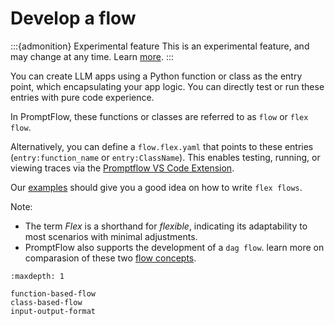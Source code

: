 # Develop a flow

:::{admonition} Experimental feature
This is an experimental feature, and may change at any time. Learn [more](../faq.md#stable-vs-experimental).
:::

You can create LLM apps using a Python function or class as the entry point, which encapsulating your app logic. You can directly test or run these entries with pure code experience. 

In PromptFlow, these functions or classes are referred to as `flow` or `flex flow`. 

Alternatively, you can define a `flow.flex.yaml` that points to these entries (`entry:function_name` or `entry:ClassName`). This enables testing, running, or viewing traces via the [Promptflow VS Code Extension](https://marketplace.visualstudio.com/items?itemName=prompt-flow.prompt-flow).

Our [examples](https://github.com/microsoft/promptflow/tree/main/examples/flex-flows) should give you a good idea on how to write `flex flows`.

Note: 
- The term *Flex* is a shorthand for *flexible*, indicating its adaptability to most scenarios with minimal adjustments.
- PromptFlow also supports the development of a `dag flow`. learn more on comparasion of these two [flow concepts](../../concepts/concept-flows.md).


```{toctree}
:maxdepth: 1

function-based-flow
class-based-flow
input-output-format
```
